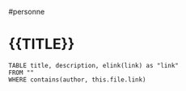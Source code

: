 #personne
# {{TITLE}}


```dataview
TABLE title, description, elink(link) as "link"
FROM ""
WHERE contains(author, this.file.link)
```

